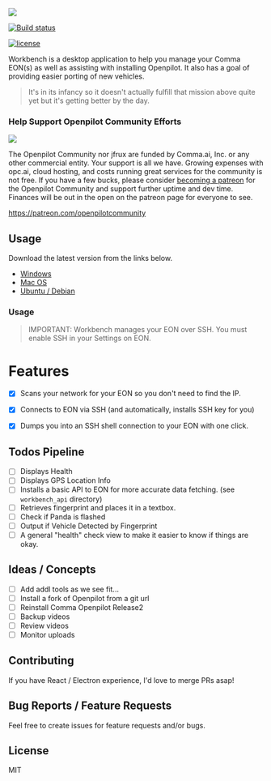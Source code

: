![](https://opc.ai/assets/workbench-readme-splash.png)
<!-- [![Travis](https://img.shields.io/travis/openpilot-community/workbench.svg?style=flat-square&label=Travis+CI)](https://travis-ci.org/openpilot-community/workbench)
[![CircleCI](https://img.shields.io/circleci/project/openpilot-community/workbench/desktop.svg?style=flat-square&label=CircleCI)](https://circleci.com/gh/openpilot-community/workbench)
![AppVeyor Build status](https://ci.appveyor.com/api/projects/status/ow6duui01jcsag3l?svg=true) -->
[![Build status](https://ci.appveyor.com/api/projects/status/ow6duui01jcsag3l?svg=true)](https://ci.appveyor.com/project/jfrux/workbench)

[![license](https://img.shields.io/github/license/openpilot-community/workbench.svg)](https://github.com/openpilot-community/workbench/blob/master/LICENSE)


Workbench is a desktop application to help you manage your Comma EON(s) as well as assisting with installing Openpilot.
It also has a goal of providing easier porting of new vehicles.

> It's in its infancy so it doesn't actually fulfill that mission above quite yet but it's getting better by the day.

### Help Support Openpilot Community Efforts

<a href="https://www.patreon.com/bePatron?u=9861134" ><img src="https://c5.patreon.com/external/logo/become_a_patron_button.png" /></a>

The Openpilot Community nor jfrux are funded by Comma.ai, Inc. or any other commercial entity.
Your support is all we have.  Growing expenses with opc.ai, cloud hosting, and costs running great services for the community is not free.
If you have a few bucks, please consider [becoming a patreon](https://patreon.com/openpilotcommunity) for the Openpilot Community and support further uptime and dev time.  Finances will be out in the open on the patreon page for everyone to see.

https://patreon.com/openpilotcommunity

## Usage

Download the latest version from the links below.
- [Windows](https://github.com/openpilot-community/workbench/releases/latest)
- [Mac OS](https://github.com/openpilot-community/workbench/releases/latest)
- [Ubuntu / Debian](https://github.com/openpilot-community/workbench/releases/latest)

### Usage
> IMPORTANT: Workbench manages your EON over SSH.  You must enable SSH in your Settings on EON.

# Features

- [x] Scans your network for your EON so you don't need to find the IP.
- [x] Connects to EON via SSH (and automatically, installs SSH key for you)
- [x] Dumps you into an SSH shell connection to your EON with one click.


## Todos Pipeline

- [ ] Displays Health
- [ ] Displays GPS Location Info
- [ ] Installs a basic API to EON for more accurate data fetching. (see `workbench_api` directory)
- [ ] Retrieves fingerprint and places it in a textbox.
- [ ] Check if Panda is flashed
- [ ] Output if Vehicle Detected by Fingerprint
- [ ] A general "health" check view to make it easier to know if things are okay.

## Ideas / Concepts

- [ ] Add addl tools as we see fit...
- [ ] Install a fork of Openpilot from a git url
- [ ] Reinstall Comma Openpilot Release2
- [ ] Backup videos
- [ ] Review videos
- [ ] Monitor uploads

## Contributing

If you have React / Electron experience, I'd love to merge PRs asap!

## Bug Reports / Feature Requests

Feel free to create issues for feature requests and/or bugs.

## License
MIT
